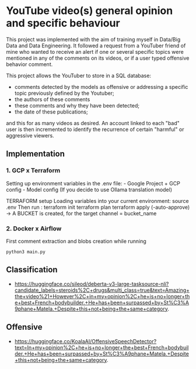 # YouTube video(s) general opinion and specific behaviour 
This project was implemented with the aim of training myself in Data/Big Data and Data Engineering. It followed a request from a YouTuber friend of mine who wanted to receive an alert if one or several specific topics were mentioned in any of the comments on its videos, or if a user typed offensive behavior comment.

This project allows the YouTuber to store in a SQL database:

- comments detected by the models as offensive or addressing a specific topic previously defined by the Youtuber;
- the authors of these comments 
- these comments and why they have been detected;
- the date of these publications;

and this for as many videos as desired. 
An account linked to each "bad" user is then incremented to identify the recurrence of certain "harmful" or aggressive viewers.

## Implementation

### 1. GCP x Terraform

Setting up environment variables in the .env file: 
	- Google Project + GCP config
	- Model config (If you decide to use Ollama translation model) 

TERRAFORM setup
Loading variables into your current environment: source .env
Then run :
	terraform init
	terraform plan
	terraform apply (-auto-approve)
		-> A BUCKET is created, for the target channel = bucket_name

### 2. Docker x Airflow

First comment extraction and blobs creation while running 
```
python3 main.py
```




## Classification 
- https://huggingface.co/sileod/deberta-v3-large-tasksource-nli?candidate_labels=steroids%2C+drugs&multi_class=true&text=Amazing+the+video%21+However%2C+in+my+opinion%2C+he+is+no+longer+the+best+French+bodybuilder.+He+has+been+surpassed+by+St%C3%A9phane+Matela.+Despite+this+not+being+the+same+category.

## Offensive
- https://huggingface.co/KoalaAI/OffensiveSpeechDetector?text=In+my+opinion%2C+he+is+no+longer+the+best+French+bodybuilder.+He+has+been+surpassed+by+St%C3%A9phane+Matela.+Despite+this+not+being+the+same+category.

